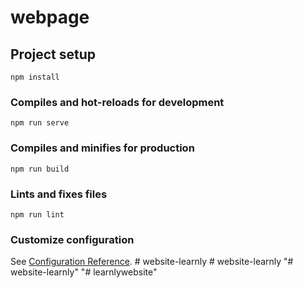 # webpage

## Project setup
```
npm install
```

### Compiles and hot-reloads for development
```
npm run serve
```

### Compiles and minifies for production
```
npm run build
```

### Lints and fixes files
```
npm run lint
```

### Customize configuration
See [Configuration Reference](https://cli.vuejs.org/config/).
#   w e b s i t e - l e a r n l y 
 
 #   w e b s i t e - l e a r n l y 
 
 "# website-learnly" 
"# learnlywebsite" 
